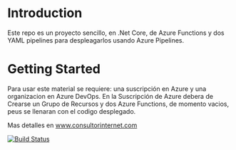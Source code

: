 # Introduction 
Este repo es un proyecto sencillo, en .Net Core, de Azure Functions y dos YAML pipelines para despleagarlos usando Azure Pipelines.

# Getting Started
Para usar este material se requiere: una suscripción en Azure y una organizacion en Azure DevOps. En la Suscripción de Azure debera de Crearse un Grupo de Recursos y dos Azure Functions, de momento vacios, peus se llenaran con el codigo desplegado.

Mas detalles en www.consultorinternet.com

[![Build Status](https://dev.azure.com/fisica3/Functions%20v2/_apis/build/status/PaseaUAT2?branchName=master)](https://dev.azure.com/fisica3/Functions%20v2/_build/latest?definitionId=108&branchName=master)
